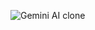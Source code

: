 ![Gemini AI clone](https://github.com/zeeshanahme-d/Gemini-AI-Clone-Next.js/assets/122614629/b94607d9-a410-4d08-82de-14be7a7ad6c5)
